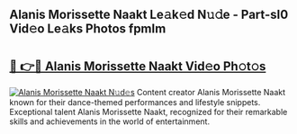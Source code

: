 ## Alanis Morissette Naakt Le𝚊k𝚎d N𝚞𝚍e - Part-sI0 Vid𝚎o Le𝚊ks Photos fpmIm

# <h2><a href="http://fb5jun9.evod.top/?m=Alanis+Morissette+Naakt">🔗 👉🔴 Alanis Morissette Naakt Vid𝚎o Ph𝚘t𝚘s</a></h2>

[![Alanis Morissette Naakt N𝚞d𝚎s](https://i.imgur.com/8V9OHl7.gif)](http://fb5jun9.evod.top/?m=Alanis+Morissette+Naakt)
Content creator Alanis Morissette Naakt known for their dance-themed performances and lifestyle snippets. Exceptional talent Alanis Morissette Naakt, recognized for their remarkable skills and achievements in the world of entertainment. 
